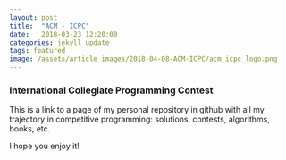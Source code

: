 ```yaml
---
layout: post
title:  "ACM - ICPC"
date:   2018-03-23 12:20:00
categories: jekyll update
tags: featured
image: /assets/article_images/2018-04-08-ACM-ICPC/acm_icpc_logo.png
---
```

### International Collegiate Programming Contest  
This is a link to a page of my personal repository in github with all my trajectory in competitive programming: solutions, contests, algorithms, books, etc.  

I hope you enjoy it!
